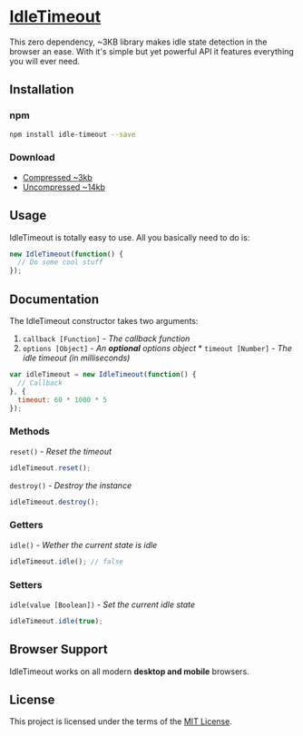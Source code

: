 # [IdleTimeout](https://github.com/jackmu95/IdleTimeout/)

This zero dependency, ~3KB library makes idle state detection in the browser an ease. With it's simple but yet powerful API it features everything you will ever need.


## Installation

### npm
```bash
npm install idle-timeout --save
```

### Download
* [Compressed ~3kb](https://raw.github.com/jackmu95/IdleTimeout/master/dist/idle-timeout.min.js)
* [Uncompressed ~14kb](https://raw.github.com/jackmu95/IdleTimeout/master/dist/idle-timeout.js)


## Usage
IdleTimeout is totally easy to use. All you basically need to do is:
```javascript
new IdleTimeout(function() {
  // Do some cool stuff
});
```


## Documentation
The IdleTimeout constructor takes two arguments:
  1. `callback [Function]` - _The callback function_
  2. `options [Object]` - _An **optional** options object_
    * `timeout [Number]` - _The idle timeout (in milliseconds)_

```javascript
var idleTimeout = new IdleTimeout(function() {
  // Callback
}, {
  timeout: 60 * 1000 * 5
});
```

### Methods
`reset()` - _Reset the timeout_
```javascript
idleTimeout.reset();
```

`destroy()` - _Destroy the instance_
```javascript
idleTimeout.destroy();
```

### Getters
`idle()` - _Wether the current state is idle_
```javascript
idleTimeout.idle(); // false
```

### Setters
`idle(value [Boolean])` - _Set the current idle state_
```javascript
idleTimeout.idle(true);
```


## Browser Support
IdleTimeout works on all modern **desktop and mobile** browsers.


## License
This project is licensed under the terms of the [MIT License](LICENSE).
